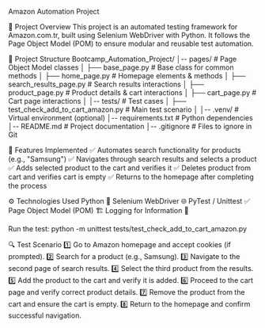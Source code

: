 Amazon Automation Project

📌 Project Overview
This project is an automated testing framework for Amazon.com.tr, built using Selenium WebDriver with Python. It follows the Page Object Model (POM) to ensure modular and reusable test automation.

📂 Project Structure
Bootcamp_Automation_Project/
│-- pages/                   # Page Object Model classes
│   ├── base_page.py         # Base class for common methods
│   ├── home_page.py         # Homepage elements & methods
│   ├── search_results_page.py  # Search results interactions
│   ├── product_page.py      # Product details & cart interactions
│   ├── cart_page.py         # Cart page interactions
│
│-- tests/                   # Test cases
│   ├── test_check_add_to_cart_amazon.py  # Main test scenario
│
│-- .venv/                    # Virtual environment (optional)
│-- requirements.txt           # Python dependencies
│-- README.md                  # Project documentation
│-- .gitignore                 # Files to ignore in Git

🚀 Features Implemented
✅ Automates search functionality for products (e.g., "Samsung")
✅ Navigates through search results and selects a product
✅ Adds selected product to the cart and verifies it
✅ Deletes product from cart and verifies cart is empty
✅ Returns to the homepage after completing the process

⚙️ Technologies Used
Python 🐍
Selenium WebDriver 🌐
PyTest / Unittest ✅
Page Object Model (POM) 🏗️
Logging for Information 📄

Run the test:
python -m unittest tests/test_check_add_to_cart_amazon.py

🔍 Test Scenario
1️⃣ Go to Amazon homepage and accept cookies (if prompted).
2️⃣ Search for a product (e.g., Samsung).
3️⃣ Navigate to the second page of search results.
4️⃣ Select the third product from the results.
5️⃣ Add the product to the cart and verify it is added.
6️⃣ Proceed to the cart page and verify correct product details.
7️⃣ Remove the product from the cart and ensure the cart is empty.
8️⃣ Return to the homepage and confirm successful navigation.
